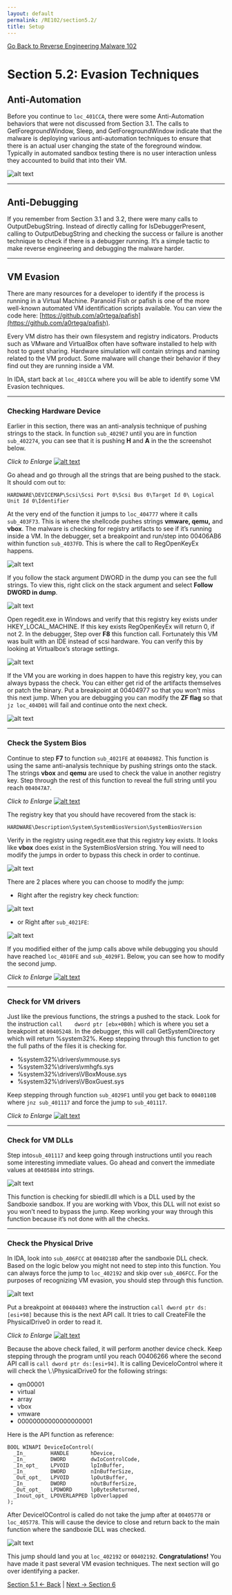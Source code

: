 ```yaml
---
layout: default
permalink: /RE102/section5.2/
title: Setup
---
```

[Go Back to Reverse Engineering Malware 102](https://securedorg.github.io/RE102/)

# Section 5.2: Evasion Techniques #

## Anti-Automation ##

Before you continue to `loc_401CCA`, there were some Anti-Automation behaviors that were not discussed from Section 3.1. The calls to GetForegroundWindow, Sleep, and GetForegroundWindow indicate that the malware is deploying various anti-automation techniques to ensure that there is an actual user changing the state of the foreground window. Typically in automated sandbox testing there is no user interaction unless they accounted to build that into their VM.

![alt text](https://securedorg.github.io/RE102/images/Section3.1_record_interesting.png "Section3.1_record_interesting")

---

## Anti-Debugging ##

If you remember from Section 3.1 and 3.2, there were many calls to OutputDebugString. Instead of directly calling for IsDebuggerPresent, calling to OutputDebugString and checking the success or failure is another technique to check if there is a debugger running. It’s a simple tactic to make reverse engineering and debugging the malware harder.

---

## VM Evasion ##

There are many resources for a developer to identify if the process is running in a Virtual Machine. Paranoid Fish or pafish is one of the more well-known automated VM identification scripts available. You can view the code here: [https://github.com/a0rtega/pafish](https://github.com/a0rtega/pafish). 

Every VM distro has their own filesystem and registry indicators. Products such as VMware and VirtualBox often have software installed to help with host to guest sharing. Hardware simulation will contain strings and naming related to the VM product.  Some malware will change their behavior if they find out they are running inside a VM.

In IDA, start back at `loc_401CCA` where you will be able to identify some VM Evasion techniques.

---

### Checking Hardware Device ###

Earlier in this section, there was an anti-analysis technique of pushing strings to the stack. In function `sub_4029E7` until you are in function `sub_402274`, you can see that it is pushing **H** and **A** in the the screenshot below.

*Click to Enlarge*
[![alt text](https://securedorg.github.io/RE102/images/Section5.2_hardware.gif "Section5.2_hardware")](https://securedorg.github.io/RE102/images/Section5.2_hardware.gif)

Go ahead and go through all the strings that are being pushed to the stack. It should com out to:

```
HARDWARE\DEVICEMAP\Scsi\Scsi Port 0\Scsi Bus 0\Target Id 0\ Logical Unit Id 0\Identifier
```

At the very end of the function it jumps to `loc_404777` where it calls `sub_403F73`. This is where the shellcode pushes strings **vmware, qemu,** and **vbox**. The malware is checking for registry artifacts to see if it’s running inside a VM. In the debugger, set a breakpoint and run/step into 00406AB6 within function `sub_4037FD`. This is where the call to RegOpenKeyEx happens. 

![alt text](https://securedorg.github.io/RE102/images/Section5.2_checkregistry.png "Section5.2_checkregistry")

If you follow the stack argument DWORD in the dump you can see the full strings. To view this, right click on the stack argument and select **Follow DWORD in dump**.

![alt text](https://securedorg.github.io/RE102/images/Section5.2_hardwarestrings.png "Section5.2_hardwarestrings")

Open regedit.exe in Windows and verify that this registry key exists under HKEY_LOCAL_MACHINE. If this key exists RegOpenKeyEx will return 0, if not 2. In the debugger, Step over **F8** this function call. Fortunately this VM was built with an IDE instead of scsi hardware. You can verify this by looking at Virtualbox’s storage settings.

![alt text](https://securedorg.github.io/RE102/images/Section5.2_vboxstoragesettings.png "Section5.2_vboxstoragesettings")

If the VM you are working in does happen to have this registry key, you can always bypass the check. You can either get rid of the artifacts themselves or patch the binary. Put a breakpoint at 00404977 so that you won’t miss this next jump. When you are debugging you can modify the **ZF flag** so that `jz loc_404D01` will fail and continue onto the next check.

![alt text](https://securedorg.github.io/RE102/images/Section5.2_checkbypass.png "Section5.2_checkbypass")

---

### Check the System Bios ###

Continue to step **F7** to function `sub_4021FE` at `00404982`. This function is using the same anti-analysis technique by pushing strings onto the stack. The strings **vbox** and **qemu** are used to check the value in another registry key. Step through the rest of this function to reveal the full string until you reach `004047A7`.

*Click to Enlarge*
[![alt text](https://securedorg.github.io/RE102/images/Section5.2_Hardware2.gif "Section5.2_Hardware2")](https://securedorg.github.io/RE102/images/Section5.2_Hardware2.gif)

The registry key that you should have recovered from the stack is:

```
HARDWARE\Description\System\SystemBiosVersion\SystemBiosVersion
```

Verify in the registry using regedit.exe that this registry key exists. It looks like **vbox** does exist in the SystemBiosVersion string. You will need to modify the jumps in order to bypass this check in order to continue.

![alt text](https://securedorg.github.io/RE102/images/Section5.2_systembiosregistry.png "Section5.2_systembiosregistry")

There are 2 places where you can choose to modify the jump:

* Right after the registry key check function:

![alt text](https://securedorg.github.io/RE102/images/Section5.2_biosjump.png "Section5.2_biosjump")

* or Right after `sub_4021FE`:

![alt text](https://securedorg.github.io/RE102/images/Section5.2_biosjump2.png "Section5.2_biosjump2")

If you modified either of the jump calls above while debugging you should have reached `loc_4010FE` and `sub_4029F1`. Below, you can see how to modify the second jump.

*Click to Enlarge*
[![alt text](https://securedorg.github.io/RE102/images/Section5.2_ModifyFlags.gif "Section5.2_ModifyFlags")](https://securedorg.github.io/RE102/images/Section5.2_ModifyFlags.gif)

---

### Check for VM drivers ###

Just like the previous functions, the strings a pushed to the stack. Look for the instruction `call    dword ptr [ebx+0B0h]` which is where you set a breakpoint at `00405248`. In the debugger, this will call GetSystemDirectory which will return %system32%. Keep stepping through this function to get the full paths of the files it is checking for.

* %system32%\drivers\vmmouse.sys
* %system32%\drivers\vmhgfs.sys
* %system32%\drivers\VBoxMouse.sys
* %system32%\drivers\VBoxGuest.sys

Keep stepping through function `sub_4029F1` until you get back to `0040110B` where `jnz sub_401117` and force the jump to `sub_401117`.

*Click to Enlarge*
[![alt text](https://securedorg.github.io/RE102/images/Section5.2_ModifyJump2.gif "Section5.2_ModifyJump2")](https://securedorg.github.io/RE102/images/Section5.2_ModifyJump2.gif)

---

### Check for VM DLLs ###

Step into`sub_401117` and keep going through instructions until you reach some interesting immediate values. Go ahead and convert the immediate values at `00405884` into strings. 

![alt text](https://securedorg.github.io/RE102/images/Section5.2_sandboxiedll.png "Section5.2_sandboxiedll")

This function is checking for sbiedll.dll which is a DLL used by the Sandboxie sandbox. If you are working with Vbox, this DLL will not exist so you won’t need to bypass the jump. Keep working your way through this function because it’s not done with all the checks.

---

### Check the Physical Drive ###

In IDA, look into `sub_406FCC` at `0040218D` after the sandboxie DLL check. Based on the logic below you might not need to step into this function. You can always force the jump to `loc_402192` and skip over `sub_406FCC`. For the purposes of recognizing VM evasion, you should step through this function.


![alt text](https://securedorg.github.io/RE102/images/Section5.2_PhyicalDriveCheck.png "Section5.2_PhyicalDriveCheck")

Put a breakpoint at `00404403` where the instruction `call dword ptr ds:[esi+98]` because this is the next API call. It tries to call CreateFile the PhysicalDrive0 in order to read it. 

*Click to Enlarge*
[![alt text](https://securedorg.github.io/RE102/images/Section5.2_PhysicalDriveapicall.png "Section5.2_PhysicalDriveapicall")](https://securedorg.github.io/RE102/images/Section5.2_PhysicalDriveapicall.png)

Because the above check failed, it will perform another device check. Keep stepping through the program until you reach 00406266 where the second API call is `call dword ptr ds:[esi+94]`. It is calling DeviceIoControl where it will check the \\.\PhysicalDrive0 for the following strings:

* qm00001
* virtual
* array
* vbox
* vmware
* 00000000000000000001

Here is the API function as reference:

```
BOOL WINAPI DeviceIoControl(
  _In_        HANDLE       hDevice,
  _In_        DWORD        dwIoControlCode,
  _In_opt_    LPVOID       lpInBuffer,
  _In_        DWORD        nInBufferSize,
  _Out_opt_   LPVOID       lpOutBuffer,
  _In_        DWORD        nOutBufferSize,
  _Out_opt_   LPDWORD      lpBytesReturned,
  _Inout_opt_ LPOVERLAPPED lpOverlapped
);
```

After DeviceIOControl is called do not take the jump after at `00405778` or `loc_405778`. This will cause the device to close and return back to the main function where the sandboxie DLL was checked.

![alt text](https://securedorg.github.io/RE102/images/Section5.2_deviceIOcontroljump.png "Section5.2_deviceIOcontroljump")

This jump should land you at `loc_402192` or `00402192`. **Congratulations!** You have made it past several VM evasion techniques. The next section will go over identifying a packer.

[Section 5.1 <- Back](https://securedorg.github.io/RE102/section5.1) | [Next -> Section 6](https://securedorg.github.io/RE102/section6)